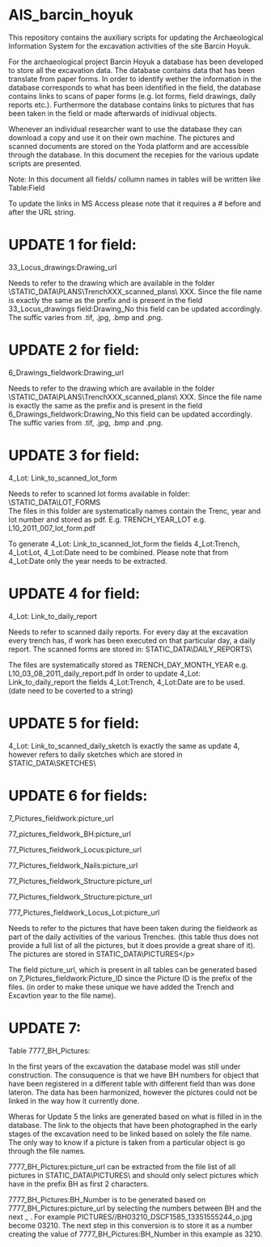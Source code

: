 # AIS_barcin_hoyuk
This repository contains the auxiliary scripts for updating the Archaeological Information System for the excavation activities of the site Barcin Hoyuk. 

For the archaeological project Barcin Hoyuk a database has been developed to store all the excavation data. The database contains data that has been translate from paper forms. In order to identify wether the information in the database corresponds to what has been identified in the field, the database contains links to scans of paper forms (e.g. lot forms, field drawings, daily reports etc.). Furthermore the database contains links to pictures that has been taken in the field or made afterwards of inidivual objects.

Whenever an individual researcher want to use the database they can download a copy and use it on their own machine. The pictures and scanned documents are stored on the Yoda platform and are accessible through the database.
In this document the recepies for the various update scripts are presented.

Note: In this document all fields/ collumn names in tables will be written like Table:Field

To update the links in MS Access please note that it requires a # before and after the URL string.


# UPDATE 1 for field: 
33_Locus_drawings:Drawing_url

Needs to refer to the drawing which are available in the folder \STATIC_DATA\PLANS\TrenchXXX_scanned_plans\ XXX. Since the file name is exactly the same as the prefix and is present in the field 33_Locus_drawings field:Drawing_No this field can be updated accordingly. The suffic varies from .tif, .jpg, .bmp and .png.


# UPDATE 2 for field: 
6_Drawings_fieldwork:Drawing_url

Needs to refer to the drawing which are available in the folder \STATIC_DATA\PLANS\TrenchXXX_scanned_plans\ XXX. Since the file name is exactly the same as the prefix and is present in the field 6_Drawings_fieldwork:Drawing_No this field can be updated accordingly. The suffic varies from .tif, .jpg, .bmp and .png.


# UPDATE 3 for field: 	
4_Lot: Link_to_scanned_lot_form

Needs to refer to scanned lot forms available in folder: \STATIC_DATA\LOT_FORMS\
The files in this folder are systematically names contain the Trenc, year and lot number and stored as pdf. E.g. TRENCH_YEAR_LOT e.g. L10_2011_007_lot_form.pdf

To generate 4_Lot: Link_to_scanned_lot_form  the fields  4_Lot:Trench, 4_Lot:Lot, 4_Lot:Date need to be combined. Please note that from 4_Lot:Date only the year needs to be extracted.


# UPDATE 4 for field:	
4_Lot: Link_to_daily_report

Needs to refer to scanned daily reports. For every day at the excavation every trench has, if work has been executed on that particular day, a daily report. The scanned forms are stored in:
STATIC_DATA\DAILY_REPORTS\

The files are systematically stored as TRENCH_DAY_MONTH_YEAR e.g. L10_03_08_2011_daily_report.pdf
In order to update 4_Lot: Link_to_daily_report the fields 4_Lot:Trench, 4_Lot:Date are to be used. (date need to be coverted to a string)


# UPDATE 5 for field: 
4_Lot: Link_to_scanned_daily_sketch 
Is exactly the same as update 4, however refers to daily sketches which are stored in STATIC_DATA\SKETCHES\


# UPDATE 6 for fields:

7_Pictures_fieldwork:picture_url </p>
77_pictures_fieldwork_BH:picture_url</p>
77_Pictures_fieldwork_Locus:picture_url</p>
77_Pictures_fieldwork_Nails:picture_url</p>
77_Pictures_fieldwork_Structure:picture_url</p>
77_Pictures_fieldwork_Structure:picture_url</p>
777_Pictures_fieldwork_Locus_Lot:picture_url</p>

Needs to refer to the pictures that have been taken during the fieldwork as part of the daily activities of the various Trenches. (this table thus does not provide a full list of all the pictures, but it does provide a great share of it). 
The pictures are stored in STATIC_DATA\PICTURES\</p>

The field picture_url, which is present in all tables can be generated based on 7_Pictures_fieldwork:Picture_ID since the Picture ID is the prefix of the files. (in order to make these unique we have added the Trench and Excavtion year to the file name).


# UPDATE 7:

Table 7777_BH_Pictures:</p>

In the first years of the excavation the database model was still under construction. The consuquence is that we have BH numbers for object that have been registered in a different table with different field than was done lateron. The data has been harmonized, however the pictures could not be linked in the way how it currently done.</p></p>

Wheras for Update 5 the links are generated based on what is filled in in the database. The link to the objects that have been photographed in the early stages of the excavation need to be linked based on solely the file name. The only way to know if a picture is taken from a particular object is go through the file names.</p>

7777_BH_Pictures:picture_url can be extracted from the file list of all pictures in STATIC_DATA\PICTURES\ and should only select pictures which have in the prefix BH as first 2 characters.</p>

7777_BH_Pictures:BH_Number is to be generated based on 7777_BH_Pictures:picture_url by selecting the numbers between BH and the next _ . For example PICTURES//BH03210_DSCF1585_13351555244_o.jpg become 03210. The next step in this conversion is to store it as a number creating the value of 7777_BH_Pictures:BH_Number in this example as 3210.</p> 


